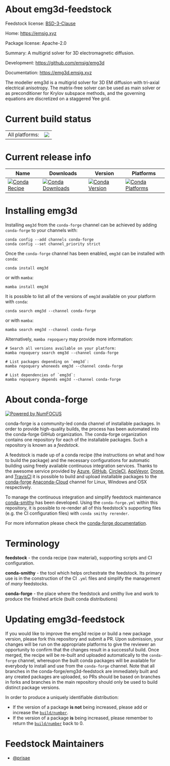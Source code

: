 About emg3d-feedstock
=====================

Feedstock license: [BSD-3-Clause](https://github.com/conda-forge/emg3d-feedstock/blob/main/LICENSE.txt)

Home: https://emsig.xyz

Package license: Apache-2.0

Summary: A multigrid solver for 3D electromagnetic diffusion.

Development: https://github.com/emsig/emg3d

Documentation: https://emg3d.emsig.xyz

The modeller emg3d is a multigrid solver for 3D EM diffusion with tri-axial
electrical anisotropy. The matrix-free solver can be used as main solver or
as preconditioner for Krylov subspace methods, and the governing equations
are discretized on a staggered Yee grid.


Current build status
====================


<table><tr><td>All platforms:</td>
    <td>
      <a href="https://dev.azure.com/conda-forge/feedstock-builds/_build/latest?definitionId=8395&branchName=main">
        <img src="https://dev.azure.com/conda-forge/feedstock-builds/_apis/build/status/emg3d-feedstock?branchName=main">
      </a>
    </td>
  </tr>
</table>

Current release info
====================

| Name | Downloads | Version | Platforms |
| --- | --- | --- | --- |
| [![Conda Recipe](https://img.shields.io/badge/recipe-emg3d-green.svg)](https://anaconda.org/conda-forge/emg3d) | [![Conda Downloads](https://img.shields.io/conda/dn/conda-forge/emg3d.svg)](https://anaconda.org/conda-forge/emg3d) | [![Conda Version](https://img.shields.io/conda/vn/conda-forge/emg3d.svg)](https://anaconda.org/conda-forge/emg3d) | [![Conda Platforms](https://img.shields.io/conda/pn/conda-forge/emg3d.svg)](https://anaconda.org/conda-forge/emg3d) |

Installing emg3d
================

Installing `emg3d` from the `conda-forge` channel can be achieved by adding `conda-forge` to your channels with:

```
conda config --add channels conda-forge
conda config --set channel_priority strict
```

Once the `conda-forge` channel has been enabled, `emg3d` can be installed with `conda`:

```
conda install emg3d
```

or with `mamba`:

```
mamba install emg3d
```

It is possible to list all of the versions of `emg3d` available on your platform with `conda`:

```
conda search emg3d --channel conda-forge
```

or with `mamba`:

```
mamba search emg3d --channel conda-forge
```

Alternatively, `mamba repoquery` may provide more information:

```
# Search all versions available on your platform:
mamba repoquery search emg3d --channel conda-forge

# List packages depending on `emg3d`:
mamba repoquery whoneeds emg3d --channel conda-forge

# List dependencies of `emg3d`:
mamba repoquery depends emg3d --channel conda-forge
```


About conda-forge
=================

[![Powered by
NumFOCUS](https://img.shields.io/badge/powered%20by-NumFOCUS-orange.svg?style=flat&colorA=E1523D&colorB=007D8A)](https://numfocus.org)

conda-forge is a community-led conda channel of installable packages.
In order to provide high-quality builds, the process has been automated into the
conda-forge GitHub organization. The conda-forge organization contains one repository
for each of the installable packages. Such a repository is known as a *feedstock*.

A feedstock is made up of a conda recipe (the instructions on what and how to build
the package) and the necessary configurations for automatic building using freely
available continuous integration services. Thanks to the awesome service provided by
[Azure](https://azure.microsoft.com/en-us/services/devops/), [GitHub](https://github.com/),
[CircleCI](https://circleci.com/), [AppVeyor](https://www.appveyor.com/),
[Drone](https://cloud.drone.io/welcome), and [TravisCI](https://travis-ci.com/)
it is possible to build and upload installable packages to the
[conda-forge](https://anaconda.org/conda-forge) [Anaconda-Cloud](https://anaconda.org/)
channel for Linux, Windows and OSX respectively.

To manage the continuous integration and simplify feedstock maintenance
[conda-smithy](https://github.com/conda-forge/conda-smithy) has been developed.
Using the ``conda-forge.yml`` within this repository, it is possible to re-render all of
this feedstock's supporting files (e.g. the CI configuration files) with ``conda smithy rerender``.

For more information please check the [conda-forge documentation](https://conda-forge.org/docs/).

Terminology
===========

**feedstock** - the conda recipe (raw material), supporting scripts and CI configuration.

**conda-smithy** - the tool which helps orchestrate the feedstock.
                   Its primary use is in the construction of the CI ``.yml`` files
                   and simplify the management of *many* feedstocks.

**conda-forge** - the place where the feedstock and smithy live and work to
                  produce the finished article (built conda distributions)


Updating emg3d-feedstock
========================

If you would like to improve the emg3d recipe or build a new
package version, please fork this repository and submit a PR. Upon submission,
your changes will be run on the appropriate platforms to give the reviewer an
opportunity to confirm that the changes result in a successful build. Once
merged, the recipe will be re-built and uploaded automatically to the
`conda-forge` channel, whereupon the built conda packages will be available for
everybody to install and use from the `conda-forge` channel.
Note that all branches in the conda-forge/emg3d-feedstock are
immediately built and any created packages are uploaded, so PRs should be based
on branches in forks and branches in the main repository should only be used to
build distinct package versions.

In order to produce a uniquely identifiable distribution:
 * If the version of a package **is not** being increased, please add or increase
   the [``build/number``](https://docs.conda.io/projects/conda-build/en/latest/resources/define-metadata.html#build-number-and-string).
 * If the version of a package **is** being increased, please remember to return
   the [``build/number``](https://docs.conda.io/projects/conda-build/en/latest/resources/define-metadata.html#build-number-and-string)
   back to 0.

Feedstock Maintainers
=====================

* [@prisae](https://github.com/prisae/)

